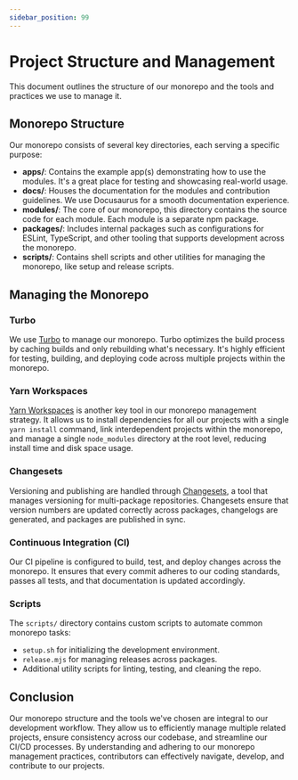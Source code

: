 ```yaml
---
sidebar_position: 99
---
```


# Project Structure and Management

This document outlines the structure of our monorepo and the tools and practices we use to manage it.

## Monorepo Structure

Our monorepo consists of several key directories, each serving a specific purpose:

- **apps/**: Contains the example app(s) demonstrating how to use the modules. It's a great place for testing and
  showcasing real-world usage.
- **docs/**: Houses the documentation for the modules and contribution guidelines. We use Docusaurus for a smooth
  documentation experience.
- **modules/**: The core of our monorepo, this directory contains the source code for each module. Each module is a
  separate npm package.
- **packages/**: Includes internal packages such as configurations for ESLint, TypeScript, and other tooling that
  supports development across the monorepo.
- **scripts/**: Contains shell scripts and other utilities for managing the monorepo, like setup and release scripts.

## Managing the Monorepo

### Turbo

We use [Turbo](https://turborepo.org/) to manage our monorepo. Turbo optimizes the build process by caching builds and
only rebuilding what's necessary. It's highly efficient for testing, building, and deploying code across multiple
projects within the monorepo.

### Yarn Workspaces

[Yarn Workspaces](https://classic.yarnpkg.com/en/docs/workspaces/) is another key tool in our monorepo management
strategy. It allows us to install dependencies for all our projects with a single `yarn install` command, link
interdependent projects within the monorepo, and manage a single `node_modules` directory at the root level, reducing
install time and disk space usage.

### Changesets

Versioning and publishing are handled through [Changesets](https://github.com/atlassian/changesets), a tool that manages
versioning for multi-package repositories. Changesets ensure that version numbers are updated correctly across packages,
changelogs are generated, and packages are published in sync.

### Continuous Integration (CI)

Our CI pipeline is configured to build, test, and deploy changes across the monorepo. It ensures that every commit
adheres to our coding standards, passes all tests, and that documentation is updated accordingly.

### Scripts

The `scripts/` directory contains custom scripts to automate common monorepo tasks:

- `setup.sh` for initializing the development environment.
- `release.mjs` for managing releases across packages.
- Additional utility scripts for linting, testing, and cleaning the repo.

## Conclusion

Our monorepo structure and the tools we've chosen are integral to our development workflow. They allow us to efficiently
manage multiple related projects, ensure consistency across our codebase, and streamline our CI/CD processes. By
understanding and adhering to our monorepo management practices, contributors can effectively navigate, develop, and
contribute to our projects.
